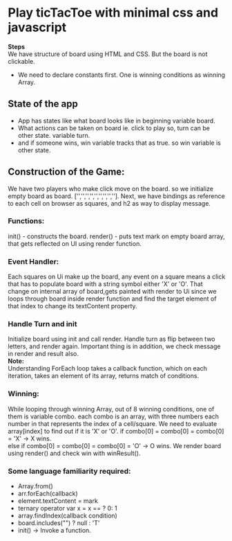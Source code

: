 # Play ticTacToe with minimal css and javascript

<b>Steps</b>  
We have structure of board using HTML and CSS. But the board is not
clickable.

- We need to declare constants first. One is winning conditions as winning Array.

## State of the app

- App has states like what board looks like in beginning variable board.
- What actions can be taken on board ie. click to play so, turn can be other state. variable turn.
- and if someone wins, win variable tracks that as true. so win variable is other state.

## Construction of the Game:

We have two players who make click move on the board. so we initialize empty board as board. ['','','','','','','','',''].
Next, we have bindings as reference to each cell on browser as squares, and h2 as way to display message.

### Functions:

init() - constructs the board.
render() - puts text mark on empty board array, that gets reflected on UI using render function.

### Event Handler:

Each squares on Ui make up the board, any event on a square means a click that has to populate board with a string symbol either 'X' or 'O'. That change on internal array of board,gets painted with render to Ui since we loops through board inside render function and find the target element of
that index to change its textContent property.

### Handle Turn and init

Initialize board using init and call render. Handle turn as flip between two letters, and render again. Important thing is in addition, we check message in render and result also.  
**Note:**  
 Understanding ForEach loop takes a callback function, which on each iteration, takes an element of its array, returns match of conditions.

### Winning:

While looping through winning Array, out of 8 winning conditions,
one of them is variable combo. each combo is an array, with three numbers
each number in that represents the index of a cell/square.
We need to evaluate array[index] to find out if it is 'X' or 'O'.
if combo[0] = combo[0] = combo[0] = 'X' -> X wins.  
 else if combo[0] = combo[0] = combo[0] = 'O' -> O wins.
We render board using render() and check win with winResult().

### Some language familiarity required:

- Array.from()
- arr.forEach(callback)
- element.textContent = mark
- ternary operator var x = x == ? 0: 1
- array.findIndex(callback condition)
- board.includes("") ? null : 'T'
- init() -> Invoke a function.
